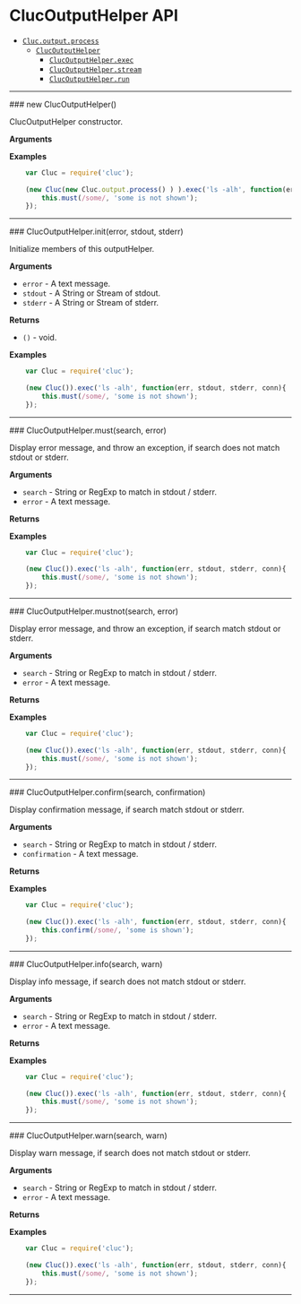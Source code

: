 # ClucOutputHelper API

* [`Cluc.output.process`]()
    * [`ClucOutputHelper`](#ClucSsh)
        * [`ClucOutputHelper.exec`](#exec)
        * [`ClucOutputHelper.stream`](#stream)
        * [`ClucOutputHelper.run`](#run)

---------------------------------------

<a name="ClucOutputHelper" />
### new ClucOutputHelper()

ClucOutputHelper constructor.

__Arguments__


__Examples__

```js
    var Cluc = require('cluc');
    
    (new Cluc(new Cluc.output.process() ) ).exec('ls -alh', function(err, stdout, stderr, conn){
        this.must(/some/, 'some is not shown');
    });
```

---------------------------------------


<a name="ClucOutputHelper.init" />
### ClucOutputHelper.init(error, stdout, stderr)

Initialize members of this outputHelper.

__Arguments__

* `error` - A text message.
* `stdout` - A String or Stream of stdout.
* `stderr` - A String or Stream of stderr.

__Returns__

* `()` - void.

__Examples__

```js
    var Cluc = require('cluc');
    
    (new Cluc()).exec('ls -alh', function(err, stdout, stderr, conn){
        this.must(/some/, 'some is not shown');
    });
```

---------------------------------------


<a name="ClucOutputHelper.must" />
### ClucOutputHelper.must(search, error)

Display error message, and throw an exception,
if search does not match stdout or stderr.

__Arguments__

* `search` - String or RegExp to match in stdout / stderr.
* `error` - A text message.

__Returns__


__Examples__

```js
    var Cluc = require('cluc');
    
    (new Cluc()).exec('ls -alh', function(err, stdout, stderr, conn){
        this.must(/some/, 'some is not shown');
    });
```

---------------------------------------


<a name="ClucOutputHelper.mustnot" />
### ClucOutputHelper.mustnot(search, error)

Display error message, and throw an exception,
if search match stdout or stderr.

__Arguments__

* `search` - String or RegExp to match in stdout / stderr.
* `error` - A text message.

__Returns__


__Examples__

```js
    var Cluc = require('cluc');
    
    (new Cluc()).exec('ls -alh', function(err, stdout, stderr, conn){
        this.must(/some/, 'some is not shown');
    });
```

---------------------------------------


<a name="ClucOutputHelper.confirm" />
### ClucOutputHelper.confirm(search, confirmation)

Display confirmation message,
if search match stdout or stderr.

__Arguments__

* `search` - String or RegExp to match in stdout / stderr.
* `confirmation` - A text message.

__Returns__


__Examples__

```js
    var Cluc = require('cluc');
    
    (new Cluc()).exec('ls -alh', function(err, stdout, stderr, conn){
        this.confirm(/some/, 'some is shown');
    });
```

---------------------------------------


<a name="ClucOutputHelper.warn" />
### ClucOutputHelper.info(search, warn)

Display info message,
if search does not match stdout or stderr.

__Arguments__

* `search` - String or RegExp to match in stdout / stderr.
* `error` - A text message.

__Returns__


__Examples__

```js
    var Cluc = require('cluc');
    
    (new Cluc()).exec('ls -alh', function(err, stdout, stderr, conn){
        this.must(/some/, 'some is not shown');
    });
```

---------------------------------------


<a name="ClucOutputHelper.warn" />
### ClucOutputHelper.warn(search, warn)

Display warn message,
if search does not match stdout or stderr.

__Arguments__

* `search` - String or RegExp to match in stdout / stderr.
* `error` - A text message.

__Returns__


__Examples__

```js
    var Cluc = require('cluc');
    
    (new Cluc()).exec('ls -alh', function(err, stdout, stderr, conn){
        this.must(/some/, 'some is not shown');
    });
```

---------------------------------------